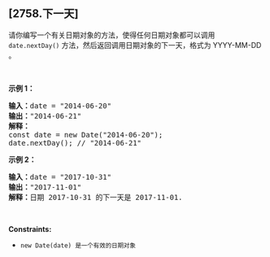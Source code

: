 ## [2758.下一天]
<p>请你编写一个有关日期对象的方法，使得任何日期对象都可以调用 <code>date.nextDay()</code> 方法，然后返回调用日期对象的下一天，格式为 YYYY-MM-DD 。</p>

<p>&nbsp;</p>

<p><b>示例 1：</b></p>

<pre>
<b>输入：</b>date = "2014-06-20"
<b>输出：</b>"2014-06-21"
<b>解释：</b>
const date = new Date("2014-06-20");
date.nextDay(); // "2014-06-21"
</pre>

<p><strong class="example">示例 2：</strong></p>

<pre>
<b>输入：</b>date = "2017-10-31"
<strong>输出：</strong>"2017-11-01"
<b>解释：</b>日期 2017-10-31 的下一天是 2017-11-01.
</pre>

<p>&nbsp;</p>

<p><strong>Constraints:</strong></p>

<ul>
	<li><code>new Date(date) 是一个有效的日期对象</code></li>
</ul>
